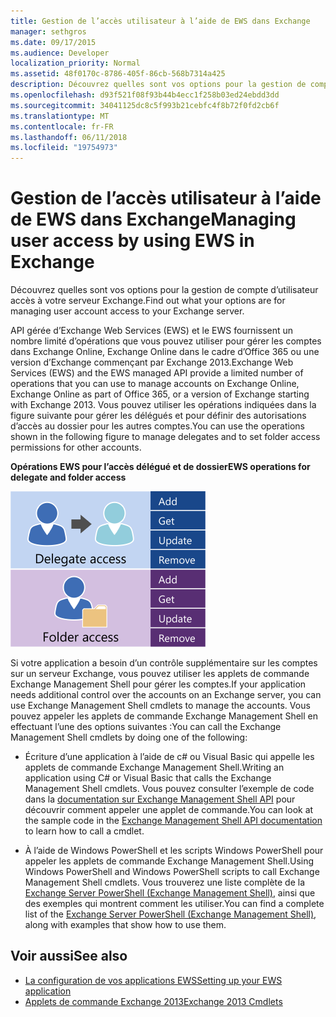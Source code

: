 ```yaml
---
title: Gestion de l’accès utilisateur à l’aide de EWS dans Exchange
manager: sethgros
ms.date: 09/17/2015
ms.audience: Developer
localization_priority: Normal
ms.assetid: 48f0170c-8786-405f-86cb-568b7314a425
description: Découvrez quelles sont vos options pour la gestion de compte d’utilisateur accès à votre serveur Exchange.
ms.openlocfilehash: d93f521f08f93b44b4ecc1f258b03ed24ebdd3dd
ms.sourcegitcommit: 34041125dc8c5f993b21cebfc4f8b72f0fd2cb6f
ms.translationtype: MT
ms.contentlocale: fr-FR
ms.lasthandoff: 06/11/2018
ms.locfileid: "19754973"
---
```

# <a name="managing-user-access-by-using-ews-in-exchange"></a><span data-ttu-id="5bf42-103">Gestion de l’accès utilisateur à l’aide de EWS dans Exchange</span><span class="sxs-lookup"><span data-stu-id="5bf42-103">Managing user access by using EWS in Exchange</span></span>

<span data-ttu-id="5bf42-104">Découvrez quelles sont vos options pour la gestion de compte d’utilisateur accès à votre serveur Exchange.</span><span class="sxs-lookup"><span data-stu-id="5bf42-104">Find out what your options are for managing user account access to your Exchange server.</span></span>
  
<span data-ttu-id="5bf42-105">API gérée d’Exchange Web Services (EWS) et le EWS fournissent un nombre limité d’opérations que vous pouvez utiliser pour gérer les comptes dans Exchange Online, Exchange Online dans le cadre d’Office 365 ou une version d’Exchange commençant par Exchange 2013.</span><span class="sxs-lookup"><span data-stu-id="5bf42-105">Exchange Web Services (EWS) and the EWS managed API provide a limited number of operations that you can use to manage accounts on Exchange Online, Exchange Online as part of Office 365, or a version of Exchange starting with Exchange 2013.</span></span> <span data-ttu-id="5bf42-106">Vous pouvez utiliser les opérations indiquées dans la figure suivante pour gérer les délégués et pour définir des autorisations d’accès au dossier pour les autres comptes.</span><span class="sxs-lookup"><span data-stu-id="5bf42-106">You can use the operations shown in the following figure to manage delegates and to set folder access permissions for other accounts.</span></span> 
  
<span data-ttu-id="5bf42-107">**Opérations EWS pour l’accès délégué et de dossier**</span><span class="sxs-lookup"><span data-stu-id="5bf42-107">**EWS operations for delegate and folder access**</span></span>

![Options de gestion des utilisateurs EWS.](media/Exchange_ManagingUserAccess_1.png)
  
<span data-ttu-id="5bf42-109">Si votre application a besoin d’un contrôle supplémentaire sur les comptes sur un serveur Exchange, vous pouvez utiliser les applets de commande Exchange Management Shell pour gérer les comptes.</span><span class="sxs-lookup"><span data-stu-id="5bf42-109">If your application needs additional control over the accounts on an Exchange server, you can use Exchange Management Shell cmdlets to manage the accounts.</span></span> <span data-ttu-id="5bf42-110">Vous pouvez appeler les applets de commande Exchange Management Shell en effectuant l’une des options suivantes :</span><span class="sxs-lookup"><span data-stu-id="5bf42-110">You can call the Exchange Management Shell cmdlets by doing one of the following:</span></span>
  
- <span data-ttu-id="5bf42-111">Écriture d’une application à l’aide de c# ou Visual Basic qui appelle les applets de commande Exchange Management Shell.</span><span class="sxs-lookup"><span data-stu-id="5bf42-111">Writing an application using C# or Visual Basic that calls the Exchange Management Shell cmdlets.</span></span> <span data-ttu-id="5bf42-112">Vous pouvez consulter l’exemple de code dans la [documentation sur Exchange Management Shell API](../management/exchange-management-shell.md) pour découvrir comment appeler une applet de commande.</span><span class="sxs-lookup"><span data-stu-id="5bf42-112">You can look at the sample code in the [Exchange Management Shell API documentation](../management/exchange-management-shell.md) to learn how to call a cmdlet.</span></span> 
    
- <span data-ttu-id="5bf42-113">À l’aide de Windows PowerShell et les scripts Windows PowerShell pour appeler les applets de commande Exchange Management Shell.</span><span class="sxs-lookup"><span data-stu-id="5bf42-113">Using Windows PowerShell and Windows PowerShell scripts to call Exchange Management Shell cmdlets.</span></span> <span data-ttu-id="5bf42-114">Vous trouverez une liste complète de la [Exchange Server PowerShell (Exchange Management Shell)](https://docs.microsoft.com/en-us/powershell/exchange/exchange-server/exchange-management-shell?view=exchange-ps), ainsi que des exemples qui montrent comment les utiliser.</span><span class="sxs-lookup"><span data-stu-id="5bf42-114">You can find a complete list of the [Exchange Server PowerShell (Exchange Management Shell)](https://docs.microsoft.com/en-us/powershell/exchange/exchange-server/exchange-management-shell?view=exchange-ps), along with examples that show how to use them.</span></span> 
    
## <a name="see-also"></a><span data-ttu-id="5bf42-115">Voir aussi</span><span class="sxs-lookup"><span data-stu-id="5bf42-115">See also</span></span>

- [<span data-ttu-id="5bf42-116">La configuration de vos applications EWS</span><span class="sxs-lookup"><span data-stu-id="5bf42-116">Setting up your EWS application</span></span>](setting-up-your-ews-application.md)   
- [<span data-ttu-id="5bf42-117">Applets de commande Exchange 2013</span><span class="sxs-lookup"><span data-stu-id="5bf42-117">Exchange 2013 Cmdlets</span></span>](https://docs.microsoft.com/en-us/powershell/exchange/?view=exchange-ps)  
    

